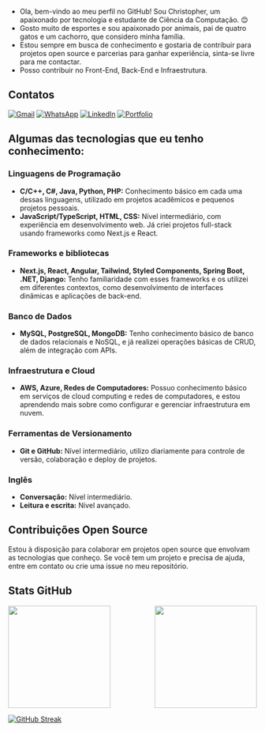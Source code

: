 <div>
  <ul>
    <li>Ola, bem-vindo ao meu perfil no GitHub! Sou Christopher, um apaixonado por tecnologia e estudante de Ciência da Computação. 😊</li>
    <li>Gosto muito de esportes e sou apaixonado por animais, pai de quatro gatos e um cachorro, que considero minha família.</li>
    <li>Estou sempre em busca de conhecimento e gostaria de contribuir para projetos open source e parcerias para ganhar experiência, sinta-se livre para me contactar.</li>
    <li>Posso contribuir no Front-End, Back-End e Infraestrutura.</li>
  </ul>
</div>

## Contatos
[![Gmail](https://img.shields.io/badge/Gmail-333333?style=for-the-badge&logo=gmail&logoColor=red)](mailto:chrisbmineiro@gmail.com)
[![WhatsApp](https://img.shields.io/badge/WhatsApp-25D366?style=for-the-badge&logo=whatsapp&logoColor=white)](https://wa.me/+5511985154394)
[![LinkedIn](https://img.shields.io/badge/LinkedIn-0077B5?style=for-the-badge&logo=linkedin&logoColor=white)](https://www.linkedin.com/in/chrisbmineiro/)
[![Portfolio](https://img.shields.io/badge/Portfolio-FF5722?style=for-the-badge&logo=todoist&logoColor=white)](https://chrisbmineiro.github.io/portfolio3)

## Algumas das tecnologias que eu tenho conhecimento:
### Linguagens de Programação
- **C/C++, C#, Java, Python, PHP:** Conhecimento básico em cada uma dessas linguagens, utilizado em projetos acadêmicos e pequenos projetos pessoais.
- **JavaScript/TypeScript, HTML, CSS:** Nível intermediário, com experiência em desenvolvimento web. Já criei projetos full-stack usando frameworks como Next.js e React.

### Frameworks e bibliotecas
- **Next.js, React, Angular, Tailwind, Styled Components, Spring Boot, .NET, Django:** Tenho familiaridade com esses frameworks e os utilizei em diferentes contextos, como desenvolvimento de interfaces dinâmicas e aplicações de back-end.

### Banco de Dados
- **MySQL, PostgreSQL, MongoDB:** Tenho conhecimento básico de banco de dados relacionais e NoSQL, e já realizei operações básicas de CRUD, além de integração com APIs.

### Infraestrutura e Cloud
- **AWS, Azure, Redes de Computadores:** Possuo conhecimento básico em serviços de cloud computing e redes de computadores, e estou aprendendo mais sobre como configurar e gerenciar infraestrutura em nuvem.

### Ferramentas de Versionamento
- **Git e GitHub:** Nível intermediário, utilizo diariamente para controle de versão, colaboração e deploy de projetos.

### Inglês
- **Conversação:** Nível intermediário.
- **Leitura e escrita:** Nível avançado.

## Contribuições Open Source
Estou à disposição para colaborar em projetos open source que envolvam as tecnologias que conheço. Se você tem um projeto e precisa de ajuda, entre em contato ou crie uma issue no meu repositório.

## Stats GitHub
<div style="display: flex; justify-content: space-between;">
  <img src="https://github-readme-stats.vercel.app/api?username=chrisbmineiro&theme=transparent&bg_color=000&border_color=30A3DC&show_icons=true&icon_color=30A3DC&title_color=E94D5F&text_color=FFF" height="207px">
  <img src="https://github-readme-stats.vercel.app/api/top-langs/?username=chrisbmineiro&bg_color=000&border_color=30A3DC&title_color=E94D5F&text_color=FFF" height="207px">
</div>

[![GitHub Streak](https://streak-stats.demolab.com/?user=chrisbmineiro&theme=bear&background=000&border=30A3DC&dates=FFF)](https://git.io/streak-stats)
